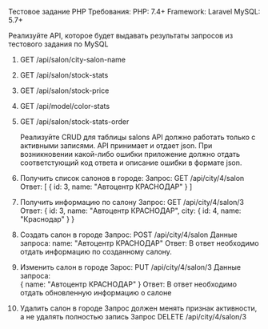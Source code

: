 Тестовое задание PHP
Требования:
PHP: 7.4+
Framework: Laravel
MySQL: 5.7+

Реализуйте API, которое будет выдавать результаты
запросов из тестового задания по MySQL
1. GET /api/salon/city-salon-name
2. GET /api/salon/stock-stats
3. GET /api/salon/stock-price
4. GET /api/model/color-stats
5. GET /api/salon/stock-stats-order

   Реализуйте CRUD для таблицы salons
   API должно работать только с активными записями.
   API принимает и отдает json.
   При возникновении какой-либо ошибки приложение должно отдать соответстующий код ответа и
   описание ошибки в формате json.

1. Получить список салонов в городе:
   Запрос: GET /api/city/4/salon
   Ответ:
   [
     {
       id: 3,
       name: "Автоцентр КРАСНОДАР"
     }
   ]

2. Получить информацию по салону
   Запрос: GET /api/city/4/salon/3
   Ответ:
   {
     id: 3,
     name: "Автоцентр КРАСНОДАР",
     city: {
            id: 4,
            name: "Краснодар"
            }
   }
3. Создать салон в городе
   Запрос: POST /api/city/4/salon
   Данные запроса: name: "Автоцентр КРАСНОДАР"
   Ответ:
   В ответ необходимо отдать информацию по созданному салону.

4. Изменить салон в городе
   Зарос: PUT /api/city/4/salon/3
   Данные запроса:     
    {
       name: "Автоцентр КРАСНОДАР"
    }
    Ответ:
    В ответ необходимо отдать обновленную информацию о салоне

5. Удалить салон в городе
    Запрос должен менять признак активности, а не удалять полностью запись
    Запрос
    DELETE /api/city/4/salon/3
